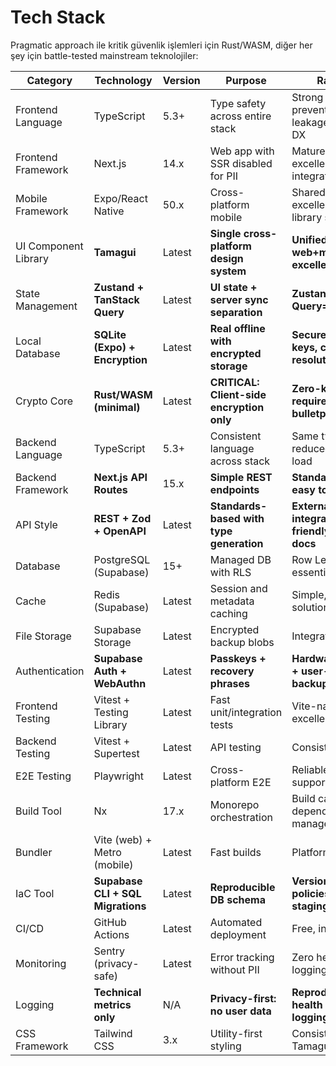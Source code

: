 # Tech Stack

Pragmatic approach ile kritik güvenlik işlemleri için Rust/WASM, diğer her şey için battle-tested mainstream teknolojiler:

| Category             | Technology                        | Version | Purpose                                   | Rationale                                         |
| -------------------- | --------------------------------- | ------- | ----------------------------------------- | ------------------------------------------------- |
| Frontend Language    | TypeScript                        | 5.3+    | Type safety across entire stack           | Strong typing prevents data leakage, excellent DX |
| Frontend Framework   | Next.js                           | 14.x    | Web app with SSR disabled for PII         | Mature ecosystem, excellent Vercel integration    |
| Mobile Framework     | Expo/React Native                 | 50.x    | Cross-platform mobile                     | Shared codebase, excellent crypto library support |
| UI Component Library | **Tamagui**                       | Latest  | **Single cross-platform design system**   | **Unified web+mobile, excellent theming**         |
| State Management     | **Zustand + TanStack Query**      | Latest  | **UI state + server sync separation**     | **Zustand=UI, React Query=offline/sync**          |
| Local Database       | **SQLite (Expo) + Encryption**    | Latest  | **Real offline with encrypted storage**   | **Secure enclave keys, conflict resolution**      |
| Crypto Core          | **Rust/WASM (minimal)**           | Latest  | **CRITICAL: Client-side encryption only** | **Zero-knowledge requires bulletproof crypto**    |
| Backend Language     | TypeScript                        | 5.3+    | Consistent language across stack          | Same types, reduced cognitive load                |
| Backend Framework    | **Next.js API Routes**            | 15.x    | **Simple REST endpoints**                 | **Standard HTTP, easy to test/debug**             |
| API Style            | **REST + Zod + OpenAPI**          | Latest  | **Standards-based with type generation**  | **External integration friendly, auto-docs**      |
| Database             | PostgreSQL (Supabase)             | 15+     | Managed DB with RLS                       | Row Level Security essential                      |
| Cache                | Redis (Supabase)                  | Latest  | Session and metadata caching              | Simple, managed solution                          |
| File Storage         | Supabase Storage                  | Latest  | Encrypted backup blobs                    | Integrated with auth                              |
| Authentication       | **Supabase Auth + WebAuthn**      | Latest  | **Passkeys + recovery phrases**           | **Hardware-backed + user-controlled backup**      |
| Frontend Testing     | Vitest + Testing Library          | Latest  | Fast unit/integration tests               | Vite-native, excellent DX                         |
| Backend Testing      | Vitest + Supertest                | Latest  | API testing                               | Consistent tooling                                |
| E2E Testing          | Playwright                        | Latest  | Cross-platform E2E                        | Reliable mobile support                           |
| Build Tool           | Nx                                | 17.x    | Monorepo orchestration                    | Build caching, dependency management              |
| Bundler              | Vite (web) + Metro (mobile)       | Latest  | Fast builds                               | Platform-optimized                                |
| IaC Tool             | **Supabase CLI + SQL Migrations** | Latest  | **Reproducible DB schema**                | **Versioned RLS policies, staging/prod parity**   |
| CI/CD                | GitHub Actions                    | Latest  | Automated deployment                      | Free, integrated                                  |
| Monitoring           | Sentry (privacy-safe)             | Latest  | Error tracking without PII                | Zero health data logging                          |
| Logging              | **Technical metrics only**        | N/A     | **Privacy-first: no user data**           | **Reproductive health = zero logging**            |
| CSS Framework        | Tailwind CSS                      | 3.x     | Utility-first styling                     | Consistent with Tamagui                           |
